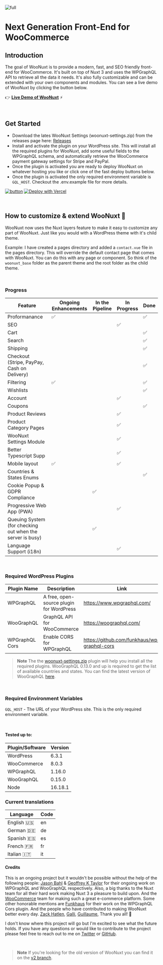 ![full](https://user-images.githubusercontent.com/5116925/218879668-f4c1f9fd-bef4-44b0-bc7f-e87d994aa3a1.png)

# Next Generation Front-End for WooCommerce

## Introduction

The goal of WooNuxt is to provide a modern, fast, and SEO friendly front-end for WooCommerce. It's built on top of Nuxt 3 and uses the WPGraphQL API to retrieve all the data it needs. It's also fully customizable and can be extended with your own components and modules. You can see a live demo of WooNuxt by clicking the button below.

👉 [**Live Demo of WooNuxt**](https://v3.woonuxt.com/) ⚡️

&nbsp;

## Get Started

- Download the lates WooNuxt Settings (woonuxt-settings.zip) from the releases page here: [Releases](https://github.com/scottyzen/woonuxt-settings/releases)
- Install and activate the plugin on your WordPress site. This will install all the required plugins for WooNuxt, add some useful fields to the WPGraphQL schema, and automatically retrieve the WooCommerce payment gateway settings for Stripe and PayPal.
- Once the plugin is activated you are ready to deploy WooNuxt on whatever hosting you like or click one of the fast deploy buttons below.
- Once the plugin is activated the only required environment variable is `GQL_HOST`. Checkout the .env.example file for more details.

[![button](https://user-images.githubusercontent.com/5116925/218880214-a16287a7-fd8c-4299-9e65-0871136f0771.svg)](https://app.netlify.com/start/deploy?repository=https://github.com/scottyzen/woonuxt) [![Deploy with Vercel](https://vercel.com/button)](https://vercel.com/new/clone?repository-url=https%3A%2F%2Fgithub.com%2Fscottyzen%2FWooNuxt3&repository-name=WooNuxt&env=GQL_HOST,NUXT_IMAGE_DOMAINS)

&nbsp;

## How to customize & extend WooNuxt 🎨

WooNuxt now uses the Nuxt layers feature to make it easy to customize any part of WooNuxt. Just like you would with a WordPress theme with it's child theme.

Example: I have created a pages directory and added a `contact.vue` file in the pages directory. This will override the default contact page that comes with WooNuxt. You can do this with any page or component. So think of the `woonuxt_base` folder as the parent theme and the root folder as the child theme.

&nbsp;

### Progress

| Feature                                                   | Ongoing Enhancements | In the Pipeline | In Progress | Done |
| --------------------------------------------------------- | -------------------- | --------------- | ----------- | ---- |
| Proformanance                                             | ✅                   |                 |             | ✅   |
| SEO                                                       |                      |                 | ✅          |      |
| Cart                                                      |                      |                 |             | ✅   |
| Search                                                    |                      |                 |             | ✅   |
| Shipping                                                  |                      |                 |             | ✅   |
| Checkout (Stripe, PayPay, Cash on Delivery)               |                      |                 |             | ✅   |
| Filtering                                                 | ✅                   |                 |             | ✅   |
| Wishlists                                                 |                      |                 |             | ✅   |
| Account                                                   |                      |                 | ✅          |      |
| Coupons                                                   |                      |                 |             | ✅   |
| Product Reviews                                           |                      |                 | ✅          |      |
| Product Category Pages                                    |                      |                 | ✅          |      |
| WooNuxt Settings Module                                   |                      |                 | ✅          |      |
| Better Typescript Supp                                    |                      |                 | ✅          |      |
| Mobile layout                                             | ✅                   |                 | ✅          |      |
| Countries & States Enums                                  |                      |                 |             | ✅   |
| Cookie Popup & GDPR Compliance                            |                      | ✅              |             |      |
| Progressive Web App (PWA)                                 |                      |                 | ✅          |      |
| Queuing System (for checking out when the server is busy) |                      | ✅              |             |      |
| Language Support (i18n)                                   |                      |                 | ✅          |      |

&nbsp;

### Required WordPress Plugins

| Plugin Name    | Description                              | Link                                        |
| -------------- | ---------------------------------------- | ------------------------------------------- |
| WPGraphQL      | A free, open-source plugin for WordPress | https://www.wpgraphql.com/                  |
| WooGraphQL     | GraphQL API for WooCommerce              | https://woographql.com/                     |
| WPGraphQL Cors | Enable CORS for WPGraphQL                | https://github.com/funkhaus/wp-graphql-cors |

> **Note** The the [woonuxt-settings.zip](https://github.com/scottyzen/woonuxt-settings/releases) plugin will help you install all the required plugins. WooGraphQL 0.13.0 and up is required to get the list of available countries and states. You can find the latest version of WooGraphQL [here](https://github.com/wp-graphql/wp-graphql-woocommerce/releases).

&nbsp;

### Required Environment Variables

`GQL_HOST` - The URL of your WordPress site. This is the only required environment variable.

&nbsp;

#### Tested up to:

| Plugin/Software | Version |
| --------------- | ------- |
| WordPress       | 6.3.1   |
| WooCommerce     | 8.0.3   |
| WPGraphQL       | 1.16.0  |
| WooGraphQL      | 0.15.0  |
| Node            | 16.18.1 |

### Current translations

| Language   | Code |
| ---------- | ---- |
| English 🇺🇸 | en   |
| German 🇩🇪  | de   |
| Spanish 🇪🇸 | es   |
| French 🇫🇷  | fr   |
| Italian 🇮🇹 | it   |

#### Credits

This is an ongoing project but it wouldn't be possible without the help of the following people: [Jason Bahl](https://github.com/jasonbahl) & [Geoffrey K Taylor](https://github.com/kidunot89) for their ongoing work on WPGraphQL and WooGraphQL respectively. Also, a big thanks to the Nuxt team for all their hard work making Nuxt 3 a pleasure to build upon. And the [WooCommerce](https://woocommerce.com/) team for making such a great e-commerce platform. Some other honorable mentions are [Funkhaus](https://funkhaus.us/) for their work on the WPGraphQL Cors plugin. And the people who have contributed to making WooNuxt better every day. [Zack Hatlen](https://github.com/zackha), [Galli](https://github.com/Zielgestalt), [Guillaume](https://github.com/GuillaumeDgr), Thank you all! 🙏

I don't know where this project will go but I'm excited to see what the future holds. If you have any questions or would like to contribute to the project please feel free to reach out to me on [Twitter](https://twitter.com/scottyzen) or [GitHub](https://github.com/scottyzen).

&nbsp;

> **Note** If you're looking for the old version of WooNuxt you can find it on the [v2 branch](https://github.com/scottyzen/woonuxt/tree/v2).
